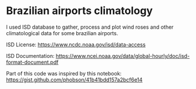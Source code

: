 # Brazilian airports climatology

I used ISD database to gather, process and plot wind roses and other climatological data for some brazilian airports.

ISD License: https://www.ncdc.noaa.gov/isd/data-access

ISD Documentation: https://www.ncei.noaa.gov/data/global-hourly/doc/isd-format-document.pdf

Part of this code was inspired by this notebook: https://gist.github.com/phobson/41b41bdd157a2bcf6e14
